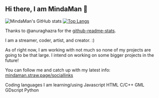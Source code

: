 ## Hi there, I am MindaMan 👋

![MindaMan's GitHub stats](https://github-readme-stats.vercel.app/api?username=mindaman&show_icons=true&theme=ambient_gradient)
[![Top Langs](https://github-readme-stats.vercel.app/api/top-langs/?username=mindamanofficial)](https://github.com/anuraghazra/github-readme-stats)

Thanks to @anuraghazra for the [github-readme-stats]([url](https://github.com/anuraghazra/github-readme-stats)).

I am a streamer, coder, artist, and creator. :)

As of right now, I am working with not much so none of my projects are going to be that large. 
I intend on working on some bigger projects in the future!

You can follow me and catch up with my latest info: [mindaman.straw.page/sociallinks](mindaman.straw.page/sociallinks)

Coding languages I am learning/using
Javascript
HTML
C/C++
GML
GDscript
Python
